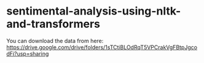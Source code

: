 # sentimental-analysis-using-nltk-and-transformers

You can download the data from here: https://drive.google.com/drive/folders/1sTCtiBLOdRqT5VPCrakVgFBtpJgcodFi?usp=sharing
